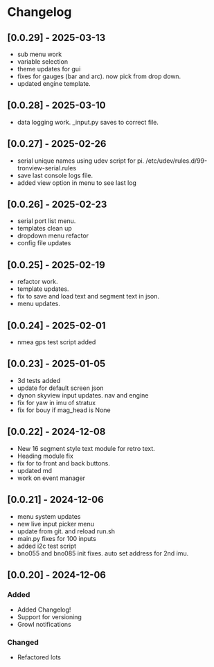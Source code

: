 # Changelog

## [0.0.29] - 2025-03-13

- sub menu work
- variable selection
- theme updates for gui
- fixes for gauges (bar and arc).  now pick from drop down.
- updated engine template.



## [0.0.28] - 2025-03-10

- data logging work. _input.py saves to correct file.




## [0.0.27] - 2025-02-26

- serial unique names using udev script for pi. /etc/udev/rules.d/99-tronview-serial.rules
- save last console logs file.
- added view option in menu to see last log



## [0.0.26] - 2025-02-23

- serial port list menu.
- templates clean up
- dropdown menu refactor
- config file updates


## [0.0.25] - 2025-02-19

- refactor work.
- template updates.
- fix to save and load text and segment text in json.
- menu updates.

## [0.0.24] - 2025-02-01

- nmea gps test script added



## [0.0.23] - 2025-01-05

- 3d tests added
- update for default screen json
- dynon skyview input updates. nav and engine
- fix for yaw in imu of stratux
- fix for bouy if mag_head is None


## [0.0.22] - 2024-12-08

- New 16 segment style text module for retro text.
- Heading module fix
- fix for to front and back buttons.
- updated md
- work on event manager



## [0.0.21] - 2024-12-06

- menu system updates
- new live input picker menu
- update from git. and reload run.sh
- main.py fixes for 100 inputs
- added i2c test script
- bno055 and bno085 init fixes. auto set address for 2nd imu.


## [0.0.20] - 2024-12-06
### Added
- Added Changelog!
- Support for versioning
- Growl notifications

### Changed
- Refactored lots
